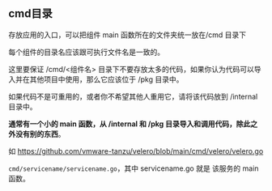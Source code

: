 ## cmd目录
存放应用的入口，可以把组件 main 函数所在的文件夹统一放在/cmd 目录下

每个组件的目录名应该跟可执行文件名是一致的。

这里要保证 /cmd/<组件名> 目录下不要存放太多的代码，如果你认为代码可以导入并在其他项目中使用，那么它应该位于 /pkg 目录中。

如果代码不是可重用的，或者你不希望其他人重用它，请将该代码放到 /internal 目录中。

**通常有一个小的 main 函数，从 /internal 和 /pkg 目录导入和调用代码，除此之外没有别的东西**。

如 https://github.com/vmware-tanzu/velero/blob/main/cmd/velero/velero.go

`cmd/servicename/servicename.go`，其中 servicename.go 就是 该服务的 main函数。
